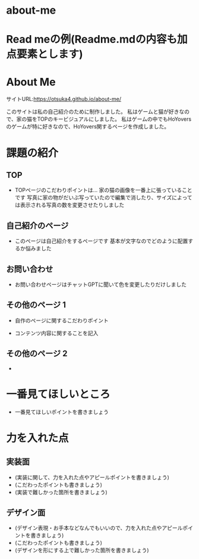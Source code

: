 # about-me
# Read meの例(Readme.mdの内容も加点要素とします)

# About Me 

サイトURL:https://otsuka4.github.io/about-me/

このサイトは私の自己紹介のために制作しました。
私はゲームと猫が好きなので、家の猫をTOPのキービジュアルにしました。
私はゲームの中でもHoYoversのゲームが特に好きなので、HoYovers関するページを作成しました。


# 課題の紹介

## TOP

- TOPページのこだわりポイントは...
家の猫の画像を一番上に張っていることです
写真に家の物がだいぶ写っていたので編集で消したり、サイズによっては表示される写真の数を変更させたりしました

## 自己紹介のページ

- このページは自己紹介をするページです
基本が文字なのでどのように配置するか悩みました

## お問い合わせ

- お問い合わせページはチャットGPTに聞いて色を変更したりだけしました

## その他のページ 1

- 自作のページに関するこだわりポイント

- コンテンツ内容に関することを記入

## その他のページ 2

- 

# 一番見てほしいところ

- 一番見てほしいポイントを書きましょう

# 力を入れた点

## 実装面

- (実装に関して、力を入れた点やアピールポイントを書きましょう)
- (こだわったポイントも書きましょう)
- (実装で難しかった箇所を書きましょう)

## デザイン面

- (デザイン表現・お手本などなんでもいいので、力を入れた点やアピールポイントを書きましょう)
- (こだわったポイントも書きましょう)
- (デザインを形にする上で難しかった箇所を書きましょう)
